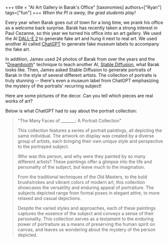 +++
title = "AI Art Gallery in Barak's Office"
[taxonomies]
authors=["Ryan"]
tags=["fun"]
+++
*When the PI is away, the grad students play!*

Every year when Barak goes out of town for a long time, we prank his office as a welcome back surprise. Barak has recently taken a strong interest in Paul Cezanne, so this year we turned his office into an art gallery. We used the AI [DALL-E 2](https://openai.com/dall-e-2/) to generate fake art and hung it next to real art. We used another AI called [ChatGPT](https://chat.openai.com/) to generate fake museum labels to accompany the fake art.

In addition, James used 24 photos of Barak from over the years and the "[Dreambooth](https://dreambooth.github.io)" technique to teach another AI, [Stable Diffusion](https://stability.ai/blog/stable-diffusion-public-release), what Barak looks like. Then, James asked Stable Diffusion to generate portraits of Barak in the style of several different artists. The collection of portraits is truly stunning -- there's even a museum label from ChatGPT emphasizing the mystery of the portraits' recurring subject! 

Here are some pictures of the decor. Can you tell which pieces are real works of art?

Below is what ChatGPT had to say about the portrait collection:
> "The Many Faces of _______: A Portrait Collection"
> 
> This collection features a series of portrait paintings, all depicting the same individual. The artwork on display was created by a diverse group of artists, each bringing their own unique style and perspective to the portrayed subject.
> 
> Who was this person, and why were they painted by so many different artists? These paintings offer a glimpse into the life and personality of the subject, but leave much to the imagination.
> 
> From the traditional techniques of the Old Masters, to the bold brushstrokes and vibrant colors of modern art, this collection showcases the versatility and enduring appeal of portraiture. The subjects depicted range from formal poses in elegant attire, to more relaxed and casual depictions.
> 
> Despite the varied styles and approaches, each of these paintings captures the essence of the subject and conveys a sense of their personality. This collection serves as a testament to the enduring power of portraiture as a means of preserving the human spirit on canvas, and leaves us wondering about the mystery of the person depicted.
